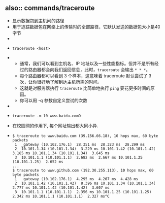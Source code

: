 also:: commands/traceroute
-
- 显示数据包到主机间的路径
- 用于追踪数据包在网络上的传输时的全部路径，它默认发送的数据包大小是40字节
-
- ```shell
  traceroute <host>
  ```
-
  - 通常，我们可以看到主机名、IP 地址以及一些性能指标。但并不是所有经过的路由器都会向我们返回信息，此时，`traceroute` 会输出 `* * *`。
  - 每个路由器都可以看到 3 个样本，这意味着 traceroute 默认尝试了 3 次，让你很好地了解到达主机所需的时间。
  - 这就是对服务器执行 `traceroute` 比简单地执行 `ping` 要花更多时间的原因。
  - 你可以用 -q 参数自定义尝试的次数
-
- ```shell
  traceroute -m 10 www.baidu.comD
  ```
- 在校园网的作用下, 每个网址输出都大同小异.
- ```shell
  $ traceroute to www.baidu.com (39.156.66.18), 10 hops max, 60 byte packets
   1  _gateway (10.102.176.1)  28.351 ms  28.323 ms  28.299 ms
   2  10.101.1.34 (10.101.1.34)  3.229 ms 10.101.1.42 (10.101.1.42)  3.185 ms 10.101.1.34 (10.101.1.34)  3.645 ms
   3  10.101.1.1 (10.101.1.1)  2.682 ms  2.667 ms 10.101.1.25 (10.101.1.25)  2.652 ms
  ...
  $ traceroute to www.github.com (192.30.255.113), 10 hops max, 60 byte packets
   1  _gateway (10.102.176.1)  4.295 ms  4.267 ms  4.428 ms
   2  10.101.1.42 (10.101.1.42)  8.396 ms 10.101.1.34 (10.101.1.34)  2.777 ms 10.101.1.42 (10.101.1.42)  3.607 ms
   3  10.101.1.1 (10.101.1.1)  2.356 ms 10.101.1.25 (10.101.1.25)  2.342 ms 10.101.1.1 (10.101.1.1)  2.327 ms^C
  ```
